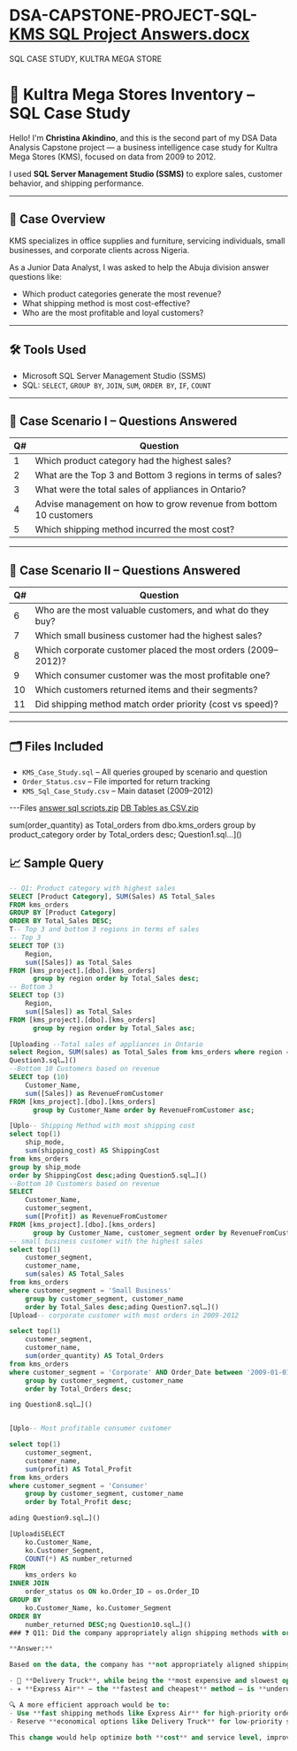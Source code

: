 # DSA-CAPSTONE-PROJECT-SQL-[KMS SQL Project Answers.docx](https://github.com/user-attachments/files/21048487/KMS.SQL.Project.Answers.docx)
SQL CASE STUDY, KULTRA MEGA STORE
# 🏢 Kultra Mega Stores Inventory – SQL Case Study

Hello! I'm **Christina Akindino**, and this is the second part of my DSA Data Analysis Capstone project — a business intelligence case study for Kultra Mega Stores (KMS), focused on data from 2009 to 2012.

I used **SQL Server Management Studio (SSMS)** to explore sales, customer behavior, and shipping performance.

---

## 🧠 Case Overview

KMS specializes in office supplies and furniture, servicing individuals, small businesses, and corporate clients across Nigeria.

As a Junior Data Analyst, I was asked to help the Abuja division answer questions like:
- Which product categories generate the most revenue?
- What shipping method is most cost-effective?
- Who are the most profitable and loyal customers?

---

## 🛠 Tools Used

- Microsoft SQL Server Management Studio (SSMS)
- SQL: `SELECT`, `GROUP BY`, `JOIN`, `SUM`, `ORDER BY`, `IF`, `COUNT`

---

## 📌 Case Scenario I – Questions Answered

| Q# | Question |
|----|----------|
| 1  | Which product category had the highest sales? |
| 2  | What are the Top 3 and Bottom 3 regions in terms of sales? |
| 3  | What were the total sales of appliances in Ontario? |
| 4  | Advise management on how to grow revenue from bottom 10 customers |
| 5  | Which shipping method incurred the most cost? |

---

## 📌 Case Scenario II – Questions Answered

| Q# | Question |
|----|----------|
| 6  | Who are the most valuable customers, and what do they buy? |
| 7  | Which small business customer had the highest sales? |
| 8  | Which corporate customer placed the most orders (2009–2012)? |
| 9  | Which consumer customer was the most profitable one? |
| 10 | Which customers returned items and their segments? |
| 11 | Did shipping method match order priority (cost vs speed)? |

---

## 🗂️ Files Included

- `KMS_Case_Study.sql` – All queries grouped by scenario and question
- `Order_Status.csv` – File imported for return tracking
- `KMS_Sql_Case_Study.csv` – Main dataset (2009–2012)

---Files
[answer sql scripts.zip](https://github.com/user-attachments/files/21059346/answer.sql.scripts.zip)
[DB Tables as CSV.zip](https://github.com/user-attachments/files/21059364/DB.Tables.as.CSV.zip)



sum(order_quantity) as Total_orders from dbo.kms_orders group by product_category order by Total_orders desc; Question1.sql…]()




## 📈 Sample Query

```sql
-- Q1: Product category with highest sales
SELECT [Product Category], SUM(Sales) AS Total_Sales
FROM kms_orders
GROUP BY [Product Category]
ORDER BY Total_Sales DESC;
T-- Top 3 and bottom 3 regions in terms of sales
-- Top 3
SELECT TOP (3) 
	Region,
	sum([Sales]) as Total_Sales
FROM [kms_project].[dbo].[kms_orders]
  	  group by region order by Total_Sales desc;
-- Bottom 3
SELECT top (3) 
	Region,
	sum([Sales]) as Total_Sales
FROM [kms_project].[dbo].[kms_orders]
  	  group by region order by Total_Sales asc;

[Uploading --Total sales of appliances in Ontario
select Region, SUM(sales) as Total_Sales from kms_orders where region = 'Ontario' and product_sub_category = 'Appliances' group by region;
Question3.sql…]()
--Bottom 10 Customers based on revenue
SELECT top (10) 
	Customer_Name,
	sum([Sales]) as RevenueFromCustomer
FROM [kms_project].[dbo].[kms_orders]
  	  group by Customer_Name order by RevenueFromCustomer asc;

[Uplo-- Shipping Method with most shipping cost
select top(1) 
	ship_mode, 
	sum(shipping_cost) AS ShippingCost 
from kms_orders 
group by ship_mode 
order by ShippingCost desc;ading Question5.sql…]()
--Bottom 10 Customers based on revenue
SELECT 
	Customer_Name,
	customer_segment,
	sum([Profit]) as RevenueFromCustomer
FROM [kms_project].[dbo].[kms_orders]
  	  group by Customer_Name, customer_segment order by RevenueFromCustomer desc;[Uplo
-- small business customer with the highest sales
select top(1) 
	customer_segment,
	customer_name, 
	sum(sales) AS Total_Sales 
from kms_orders 
where customer_segment = 'Small Business'
	group by customer_segment, customer_name 
	order by Total_Sales desc;ading Question7.sql…]()
[Upload-- corporate customer with most orders in 2009-2012

select top(1) 
	customer_segment,
	customer_name, 
	sum(order_quantity) AS Total_Orders
from kms_orders 
where customer_segment = 'Corporate' AND Order_Date between '2009-01-01' and '2012-12-31'
	group by customer_segment, customer_name 
	order by Total_Orders desc;

ing Question8.sql…]()


[Uplo-- Most profitable consumer customer

select top(1) 
	customer_segment,
	customer_name, 
	sum(profit) AS Total_Profit
from kms_orders 
where customer_segment = 'Consumer'
	group by customer_segment, customer_name 
	order by Total_Profit desc;

ading Question9.sql…]()

[UploadiSELECT 
    ko.Customer_Name, 
    ko.Customer_Segment, 
    COUNT(*) AS number_returned
FROM 
    kms_orders ko
INNER JOIN 
    order_status os ON ko.Order_ID = os.Order_ID
GROUP BY 
    ko.Customer_Name, ko.Customer_Segment
ORDER BY 
    number_returned DESC;ng Question10.sql…]()
### ❓ Q11: Did the company appropriately align shipping methods with order priorities?

**Answer:**

Based on the data, the company has **not appropriately aligned shipping methods with order priorities**.

- 🚚 **Delivery Truck**, while being the **most expensive and slowest option, is used extensively for Low and Medium priority orders.
- ✈️ **Express Air** — the **fastest and cheapest** method — is **underutilized for Critical orders**.

🔍 A more efficient approach would be to:
- Use **fast shipping methods like Express Air** for high-priority orders
- Reserve **economical options like Delivery Truck** for low-priority shipments

This change would help optimize both **cost** and service level, improving logistics and customer satisfaction.


